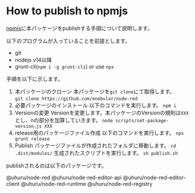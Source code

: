 # How to publish to npmjs

[npmjs](https://www.npmjs.com/)に本パッケージをpublishする手順について説明します。

以下のプログラムが入っていることを前提とします。

* git
* nodejs v14以降
* grunt-cli(`npm i -g grunt-cli`) or use `npx`

手順を以下に示します。

1. 本パッケージのクローン
本パッケージを`git clone`にて取得します。  
`git clone https://github.com/enebular/node-red`
1. 必要パッケージのインストール
以下のコマンドを実行します。
`npm i`
1. Versionの変更
Versionを変更します。本パッケージのVersionの規則は`XXX`とし、nの部分を加算していきます。
`node scripts/set-package-version.js XXX`
1. release用のパッケージファイル作成
以下のコマンドを実行します。
`npx grunt release`
1. Publish
パッケージファイルが作成されたフォルダに移動します。
`cd .dist/modules/`
生成されたスクリプトを実行します。
`sh publish.sh`

publishされるのは以下のパッケージです。

@uhuru/node-red
@uhuru/node-red-editor-api
@uhuru/node-red-editor-client
@uhuru/node-red-runtime
@uhuru/node-red-registry
